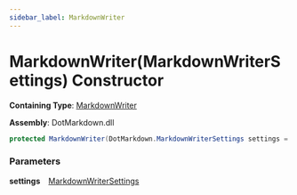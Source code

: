 ```yaml
---
sidebar_label: MarkdownWriter
---
```


# MarkdownWriter\(MarkdownWriterSettings\) Constructor

**Containing Type**: [MarkdownWriter](../index.md)

**Assembly**: DotMarkdown\.dll

```csharp
protected MarkdownWriter(DotMarkdown.MarkdownWriterSettings settings = null)
```

### Parameters

**settings** &ensp; [MarkdownWriterSettings](../../MarkdownWriterSettings/index.md)
